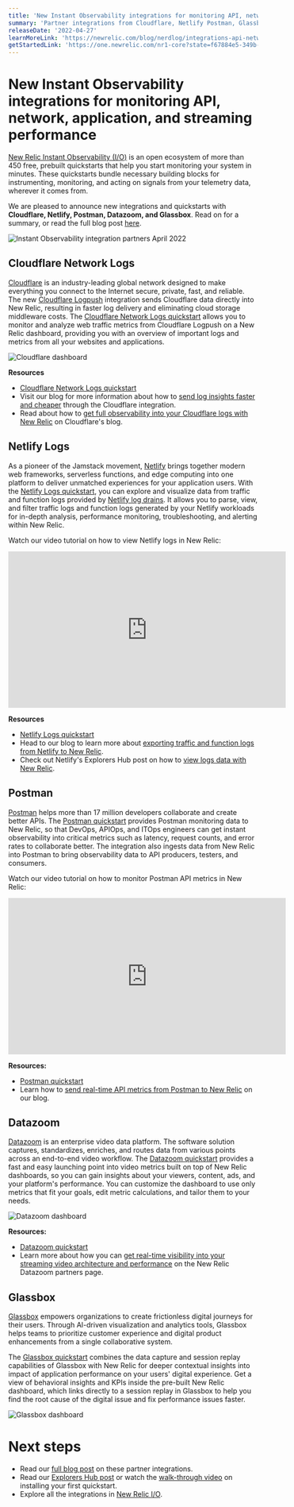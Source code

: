```yaml
---
title: 'New Instant Observability integrations for monitoring API, network, application, and streaming performance'
summary: 'Partner integrations from Cloudflare, Netlify Postman, Glassbox, and Datazoom'
releaseDate: '2022-04-27'
learnMoreLink: 'https://newrelic.com/blog/nerdlog/integrations-api-network-streaming-apm'
getStartedLink: 'https://one.newrelic.com/nr1-core?state=f67884e5-349b-b770-a832-0ec79bcf05d7'
---
```


# New Instant Observability integrations for monitoring API, network, application, and streaming performance

[New Relic Instant Observability (I/O)](https://newrelic.com/instant-observability/) is an open ecosystem of more than 450 free, prebuilt quickstarts that help you start monitoring your system in minutes. These quickstarts bundle necessary building blocks for instrumenting, monitoring, and acting on signals from your telemetry data, wherever it comes from.

We are pleased to announce new integrations and quickstarts with **Cloudflare, Netlify, Postman, Datazoom, and Glassbox**. Read on for a summary, or read the full blog post [here](https://newrelic.com/blog/nerdlog/integrations-api-network-streaming-apm).

![Instant Observability integration partners April 2022](./images/IO-partners-april2022.png "Image of Instant Observability integration partners April 2022.")

## Cloudflare Network Logs
[Cloudflare](https://www.cloudflare.com/) is an industry-leading global network designed to make everything you connect to the Internet secure, private, fast, and reliable. The new [Cloudflare Logpush](https://developers.cloudflare.com/logs/) integration sends Cloudflare data directly into New Relic, resulting in faster log delivery and eliminating cloud storage middleware costs. The [Cloudflare Network Logs quickstart](https://newrelic.com/instant-observability/cloudflare/fc2bb0ac-6622-43c6-8c1f-6a4c26ab5434) allows you to monitor and analyze web traffic metrics from Cloudflare Logpush on a New Relic dashboard, providing you with an overview of important logs and metrics from all your websites and applications.

![Cloudflare dashboard](./images/cloudflare-dashboard.webp "Screenshot of an example Cloudflare dashboard.")

**Resources**
* [Cloudflare Network Logs quickstart](https://newrelic.com/instant-observability/cloudflare/fc2bb0ac-6622-43c6-8c1f-6a4c26ab5434)
* Visit our blog for more information about how to [send log insights faster and cheaper](https://newrelic.com/blog/how-to-relic/cloudflare-log-integration) through the Cloudflare integration.
* Read about how to [get full observability into your Cloudflare logs with New Relic](https://blog.cloudflare.com/announcing-the-new-relic-direct-log-integration/) on Cloudflare's blog.

## Netlify Logs
As a pioneer of the Jamstack movement, [Netlify](https://www.netlify.com/) brings together modern web frameworks, serverless functions, and edge computing into one platform to deliver unmatched experiences for your application users. With the [Netlify Logs quickstart](https://newrelic.com/instant-observability/netlify-logs/63f08781-18ad-4a89-ae63-49718deee041), you can explore and visualize data from traffic and function logs provided by [Netlify log drains](https://docs.netlify.com/monitor-sites/log-drains/). It allows you to parse, view, and filter traffic logs and function logs generated by your Netlify workloads for in-depth analysis, performance monitoring, troubleshooting, and alerting within New Relic. 

Watch our video tutorial on how to view Netlify logs in New Relic: 
<iframe width="560" height="315" src="https://www.youtube.com/watch?v=9rBUDKO5qNs" frameborder="0" allow="accelerometer; autoplay; clipboard-write; encrypted-media; gyroscope; picture-in-picture" allowfullscreen></iframe>

**Resources**
* [Netlify Logs quickstart](https://newrelic.com/instant-observability/netlify-logs/63f08781-18ad-4a89-ae63-49718deee041)
* Head to our blog to learn more about [exporting traffic and function logs from Netlify to New Relic](https://newrelic.com/blog/nerdlog/monitoring-netlify-sites).
* Check out Netlify's Explorers Hub post on how to [view logs data with New Relic](https://discuss.newrelic.com/t/view-netlify-logs-data-with-new-relic/181114).
 
## Postman
[Postman](https://www.postman.com/) helps more than 17 million developers collaborate and create better APIs. The [Postman quickstart](https://newrelic.com/instant-observability/postman/d465bf08-b737-4bc5-b5ad-dd5be272967b) provides Postman monitoring data to New Relic, so that DevOps, APIOps, and ITOps engineers can get instant observability into critical metrics such as latency, request counts, and error rates to collaborate better. The integration also ingests data from New Relic into Postman to bring observability data to API producers, testers, and consumers.

Watch our video tutorial on how to monitor Postman API metrics in New Relic: 

<iframe width="560" height="315" src="https://www.youtube.com/watch?v=c9GPsYc7mKY" frameborder="0" allow="accelerometer; autoplay; clipboard-write; encrypted-media; gyroscope; picture-in-picture" allowfullscreen></iframe>

**Resources:**
* [Postman quickstart](https://newrelic.com/instant-observability/postman/d465bf08-b737-4bc5-b5ad-dd5be272967b)
* Learn how to [send real-time API metrics from Postman to New Relic](https://newrelic.com/blog/nerdlog/postman-integration) on our blog.

## Datazoom
[Datazoom](https://www.datazoom.io/) is an enterprise video data platform. The software solution captures, standardizes, enriches, and routes data from various points across an end-to-end video workflow. The [Datazoom quickstart](https://newrelic.com/instant-observability/datazoom/2ffed926-6ee2-43b2-a942-344192fdf418) provides a fast and easy launching point into video metrics built on top of New Relic dashboards, so you can gain insights about your viewers, content, ads, and your platform's performance. You can customize the dashboard to use only metrics that fit your goals, edit metric calculations, and tailor them to your needs.

![Datazoom dashboard](./images/datazoom_dashboard.png "Screenshot of Datazoom dashboard.")

**Resources:**
* [Datazoom quickstart](https://newrelic.com/instant-observability/datazoom/2ffed926-6ee2-43b2-a942-344192fdf418)
* Learn more about how you can [get real-time visibility into your streaming video architecture and performance](https://www.datazoom.io/partners/datazoom-and-new-relic/) on the New Relic Datazoom partners page.

## Glassbox
[Glassbox](https://www.glassbox.com/) empowers organizations to create frictionless digital journeys for their users. Through AI-driven visualization and analytics tools, Glassbox helps teams to prioritize customer experience and digital product enhancements from a single collaborative system. 

The [Glassbox quickstart](https://newrelic.com/instant-observability/glassbox/bdb952f3-28db-4ee7-89c6-b00244b0bb73) combines the data capture and session replay capabilities of Glassbox with New Relic for deeper contextual insights into impact of application performance on your users' digital experience. Get a view of behavioral insights and KPIs inside the pre-built New Relic dashboard, which links directly to a session replay in Glassbox to help you find the root cause of the digital issue and fix performance issues faster.

![Glassbox dashboard](./images/glassbox-new-relic-integration.webp "Screenshot of Glassbox dashboard.")


# Next steps
* Read our [full blog post](https://newrelic.com/blog/nerdlog/integrations-api-network-streaming-apm) on these partner integrations.
* Read our [Explorers Hub post](https://discuss.newrelic.com/t/how-to-install-your-first-quickstart-to-get-instant-observability-in-new-relic-i-o/164280) or watch the [walk-through video](https://www.youtube.com/watch?v=sFt1Tx5qPRU) on installing your first quickstart.
* Explore all the integrations in [New Relic I/O](https://newrelic.com/instant-observability/).